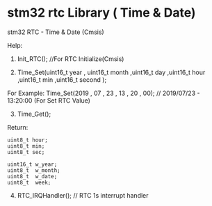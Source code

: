# stm32 rtc Library ( Time & Date)
stm32 RTC - Time &amp; Date (Cmsis) 

Help:

1) Init_RTC();   //For RTC Initialize(Cmsis)

2) Time_Set(uint16_t year , uint16_t month ,uint16_t day ,uint16_t hour ,uint16_t min ,uint16_t second ); 

  For Example: Time_Set(2019 , 07 , 23 , 13 , 20 , 00); // 2019/07/23 - 13:20:00 (For Set RTC Value)

3) Time_Get();

  Return:
  
	uint8_t hour;
	uint8_t min;
	uint8_t sec;		
  
	uint16_t w_year;
	uint8_t  w_month;
	uint8_t  w_date;
	uint8_t  week;
  
  4) RTC_IRQHandler(); // RTC 1s interrupt handler 
